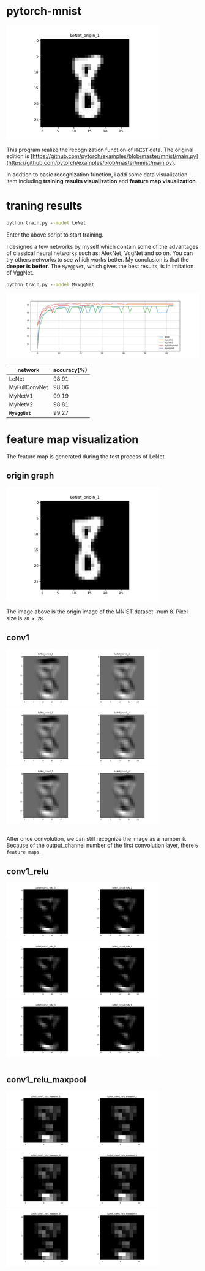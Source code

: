 # pytorch-mnist

<img src="https://github.com/cssdcc1997/pytorch-mnist/blob/main/model/lenet_feature_map/origin_1.png" width=400 />

This program realize the recognization function of `MNIST` data. The original edition is [https://github.com/pytorch/examples/blob/master/mnist/main.py](https://github.com/pytorch/examples/blob/master/mnist/main.py).

In addtion to basic recognization function, i add some data visualization item including **training results visualization** and **feature map visualization**. 

# traning results
```cmd
python train.py --model LeNet
```

Enter the above script to start training.

I designed a few networks by myself which contain some of the advantages of classical neural networks such as: AlexNet, VggNet and so on. You can try others networks to see which works better. My conclusion is that the **deeper is better**. The `MyVggNet`, which gives the best results, is in imitation of VggNet.

```cmd
python train.py --model MyVggNet
```

![](https://github.com/cssdcc1997/pytorch-mnist/blob/main/model/result/Figure_1.png)

| network | accuracy(%)|
|---|---|
|LeNet|98.91|
|MyFullConvNet|98.06|
|MyNetV1|99.19|
|MyNetV2|98.81|
|**`MyVggNet`**|99.27|

# feature map visualization

The feature map is generated during the test process of LeNet.

## origin graph

<img src="./model/lenet_feature_map/origin_1.png" width=400 />

The image above is the origin image of the MNIST dataset -num 8. Pixel size is `28 x 28`.

## conv1
<table>
    <tr>
        <img src="./model/lenet_feature_map/conv1_1.png" width=200 />
        <img src="./model/lenet_feature_map/conv1_2.png" width=200 />
        <img src="./model/lenet_feature_map/conv1_3.png" width=200 />
    </tr>
    <tr>
        <img src="./model/lenet_feature_map/conv1_4.png" width=200 />
        <img src="./model/lenet_feature_map/conv1_5.png" width=200 />
        <img src="./model/lenet_feature_map/conv1_6.png" width=200 />
    </tr>
</table>

After once convolution, we can still recognize the image as a number `8`. Because of the output_channel number of the first convolution layer, there `6 feature maps`.

## conv1_relu
<table>
    <tr>
        <img src="./model/lenet_feature_map/conv1_relu_1.png" width=200 />
        <img src="./model/lenet_feature_map/conv1_relu_2.png" width=200 />
        <img src="./model/lenet_feature_map/conv1_relu_3.png" width=200 />
    </tr>
    <tr>
        <img src="./model/lenet_feature_map/conv1_relu_4.png" width=200 />
        <img src="./model/lenet_feature_map/conv1_relu_5.png" width=200 />
        <img src="./model/lenet_feature_map/conv1_relu_6.png" width=200 />
    </tr>
</table>


## conv1_relu_maxpool
<table>
    <tr>
        <img src="./model/lenet_feature_map/conv1_relu_maxpool_1.png" width=200 />
        <img src="./model/lenet_feature_map/conv1_relu_maxpool_2.png" width=200 />
        <img src="./model/lenet_feature_map/conv1_relu_maxpool_3.png" width=200 />
    </tr>
    <tr>
        <img src="./model/lenet_feature_map/conv1_relu_maxpool_4.png" width=200 />
        <img src="./model/lenet_feature_map/conv1_relu_maxpool_5.png" width=200 />
        <img src="./model/lenet_feature_map/conv1_relu_maxpool_6.png" width=200 />
    </tr>
</table>